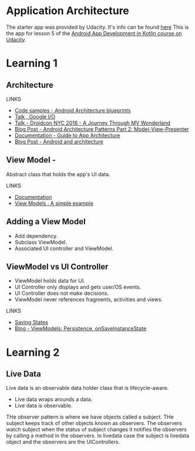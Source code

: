 # Application Architecture

The starter app was provided by Udacity. It's info can be found [here](https://github.com/udacity/andfun-kotlin-guess-it/tree/starter-code#how-to-use-this-repo-while-taking-the-course)
This is the app for lesson 5 of the [Android App Development in Kotlin course on Udacity](https://www.udacity.com/course/developing-android-apps-with-kotlin--ud9012).


# Learning 1

## Architecture

LINKS

* [Code samples - Android Architecture blueprints](https://github.com/android/architecture-samples)
* [Talk , Google I/O](https://www.youtube.com/watch?v=pErTyQpA390)
* [Talk - Droidcon NYC 2016 - A Journey Through MV Wonderland](https://www.youtube.com/watch?v=QrbhPcbZv0I)
* [Blog Post - Android Architecture Patterns Part 2: Model-View-Presenter](https://medium.com/upday-devs/android-architecture-patterns-part-2-model-view-presenter-8a6faaae14a5)
* [Documentation - Guide to App Architecture](https://developer.android.com/jetpack/docs/guide)
* [Blog Post - Android and architecture](https://android-developers.googleblog.com/2017/05/android-and-architecture.html)

## View Model -
Abstract class that holds the app's UI data.

LINKS

* [Documentation](https://developer.android.com/topic/libraries/architecture/viewmodel)
* [View Models : A simple example](https://medium.com/androiddevelopers/viewmodels-a-simple-example-ed5ac416317e)

## Adding a View Model

* Add dependency.
* Subclass ViewModel.
* Associated UI controller and ViewModel.

## ViewModel vs UI Controller

* ViewModel holds data for UI.
* UI Controller only displays and gets user/OS events.
* UI Controller does not make decisions.
* ViewModel never references fragments, activities and views.

LINKS
* [Saving States](https://developer.android.com/topic/libraries/architecture/saving-states)
* [Blog - ViewModels: Persistence, onSaveInstanceState](https://medium.com/androiddevelopers/viewmodels-persistence-onsaveinstancestate-restoring-ui-state-and-loaders-fc7cc4a6c090)

# Learning 2

## Live Data
Live data is an observable data holder class that is lifecycle-aware.

* Live data wraps arounds a data.
* Live data is observable.

THe observer pattern is where we have objects called a subject. THe subject keeps track of other objects known as observers.
The observers watch subject when the status of subject changes it notifies the observers by calling a method in the observers.
In livedata case the subject is livedata object and the observers are the UIControllers.